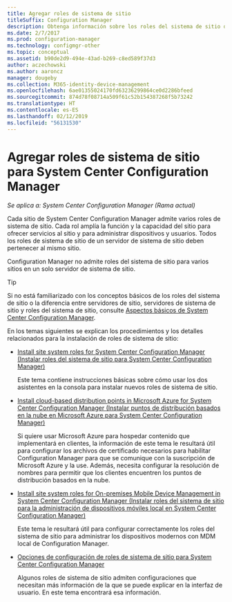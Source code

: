```yaml
---
title: Agregar roles de sistema de sitio
titleSuffix: Configuration Manager
description: Obtenga información sobre los roles del sistema de sitio de Configuration Manager y cómo agregarlos para ampliar las funciones y capacidades de un sitio.
ms.date: 2/7/2017
ms.prod: configuration-manager
ms.technology: configmgr-other
ms.topic: conceptual
ms.assetid: b90de2d9-494e-43ad-b269-c8ed589f37d3
author: aczechowski
ms.author: aaroncz
manager: dougeby
ms.collection: M365-identity-device-management
ms.openlocfilehash: 6ae01355024170fd63236299864ce0d2286bfeed
ms.sourcegitcommit: 874d78f08714a509f61c52b154387268f5b73242
ms.translationtype: HT
ms.contentlocale: es-ES
ms.lasthandoff: 02/12/2019
ms.locfileid: "56131530"
---
```

# <a name="add-site-system-roles-for-system-center-configuration-manager"></a>Agregar roles de sistema de sitio para System Center Configuration Manager

*Se aplica a: System Center Configuration Manager (Rama actual)*

Cada sitio de System Center Configuration Manager admite varios roles de sistema de sitio. Cada rol amplía la función y la capacidad del sitio para ofrecer servicios al sitio y para administrar dispositivos y usuarios. Todos los roles de sistema de sitio de un servidor de sistema de sitio deben pertenecer al mismo sitio.   

Configuration Manager no admite roles del sistema de sitio para varios sitios en un solo servidor de sistema de sitio.  

> [!TIP]  
>  Si no está familiarizado con los conceptos básicos de los roles del sistema de sitio o la diferencia entre servidores de sitio, servidores de sistema de sitio y roles del sistema de sitio, consulte [Aspectos básicos de System Center Configuration Manager](../../../../core/understand/fundamentals.md).  

 En los temas siguientes se explican los procedimientos y los detalles relacionados para la instalación de roles de sistema de sitio:  

-   [Install site system roles for System Center Configuration Manager (Instalar roles del sistema de sitio para System Center Configuration Manager)](../../../../core/servers/deploy/configure/install-site-system-roles.md)  

     Este tema contiene instrucciones básicas sobre cómo usar los dos asistentes en la consola para instalar nuevos roles de sistema de sitio.  

-   [Install cloud-based distribution points in Microsoft Azure for System Center Configuration Manager (Instalar puntos de distribución basados en la nube en Microsoft Azure para System Center Configuration Manager)](../../../../core/servers/deploy/configure/install-cloud-based-distribution-points-in-microsoft-azure.md)  

    Si quiere usar Microsoft Azure para hospedar contenido que implementará en clientes, la información de este tema le resultará útil para configurar los archivos de certificado necesarios para habilitar Configuration Manager para que se comunique con la suscripción de Microsoft Azure y la use. Además, necesita configurar la resolución de nombres para permitir que los clientes encuentren los puntos de distribución basados en la nube.  

-   [Install site system roles for On-premises Mobile Device Management in System Center Configuration Manager (Instalar roles del sistema de sitio para la administración de dispositivos móviles local en System Center Configuration Manager)](../../../../mdm/get-started/install-site-system-roles-for-on-premises-mdm.md)  

     Este tema le resultará útil para configurar correctamente los roles del sistema de sitio para administrar los dispositivos modernos con MDM local de Configuration Manager.  

-   [Opciones de configuración de roles de sistema de sitio para System Center Configuration Manager](../../../../core/servers/deploy/configure/configuration-options-for-site-system-roles.md)  

     Algunos roles de sistema de sitio admiten configuraciones que necesitan más información de la que se puede explicar en la interfaz de usuario. En este tema encontrará esa información.  
